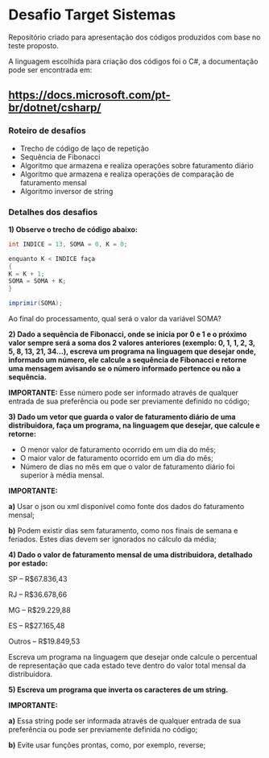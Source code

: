 # Desafio Target Sistemas

Repositório criado para apresentação dos códigos produzidos com base no teste proposto.

A linguagem escolhida para criação dos códigos foi o C#, a documentação pode ser encontrada em:

## <https://docs.microsoft.com/pt-br/dotnet/csharp/>

### Roteiro de desafios

- Trecho de código de laço de repetição
- Sequência de Fibonacci
- Algoritmo que armazena e realiza operações sobre faturamento diário
- Algoritmo que armazena e realiza operações de comparação de faturamento mensal
- Algoritmo inversor de string



### Detalhes dos desafios

**1) Observe o trecho de código abaixo:**

```c#
int INDICE = 13, SOMA = 0, K = 0;

enquanto K < INDICE faça
{
K = K + 1;
SOMA = SOMA + K;
}

imprimir(SOMA);
```

Ao final do processamento, qual será o valor da variável SOMA?



**2) Dado a sequência de Fibonacci, onde se inicia por 0 e 1 e o próximo valor sempre será a soma dos 2 valores anteriores (exemplo: 0, 1, 1, 2, 3, 5, 8, 13, 21, 34...), escreva um programa na linguagem que desejar onde, informado um número, ele calcule a sequência de Fibonacci e retorne uma mensagem avisando se o número informado pertence ou não a sequência.**

**IMPORTANTE:** Esse número pode ser informado através de qualquer entrada de sua preferência ou pode ser previamente definido no código;



**3) Dado um vetor que guarda o valor de faturamento diário de uma distribuidora, faça um programa, na linguagem que desejar, que calcule e retorne:**

- O menor valor de faturamento ocorrido em um dia do mês;
- O maior valor de faturamento ocorrido em um dia do mês;
- Número de dias no mês em que o valor de faturamento diário foi superior à média mensal.

**IMPORTANTE:** 

**a)** Usar o json ou xml disponível como fonte dos dados do faturamento mensal; 

**b)** Podem existir dias sem faturamento, como nos finais de semana e feriados. Estes dias devem ser ignorados no cálculo da média;



**4) Dado o valor de faturamento mensal de uma distribuidora, detalhado por estado:**

SP – R$67.836,43

RJ – R$36.678,66

MG – R$29.229,88

ES – R$27.165,48

Outros – R$19.849,53

Escreva um programa na linguagem que desejar onde calcule o percentual de representação que cada estado teve dentro do valor total mensal da distribuidora.



**5) Escreva um programa que inverta os caracteres de um string.**

**IMPORTANTE:** 

**a)** Essa string pode ser informada através de qualquer entrada de sua preferência ou pode ser previamente definida no código; 

**b)** Evite usar funções prontas, como, por exemplo, reverse;

